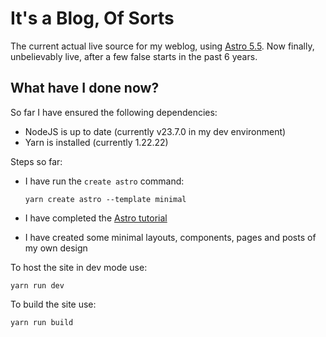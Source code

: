 # It's a Blog, Of Sorts #

The current actual live source for my weblog, using [Astro 5.5](https://astro.build/blog/astro-550/). Now finally, unbelievably live, after a few false starts in the past 6 years.
## What have I done now?

So far I have ensured the following dependencies:

  * NodeJS is up to date (currently v23.7.0 in my dev environment)
  * Yarn is installed (currently 1.22.22)

Steps so far:

  * I have run the `create astro` command:

    ```yarn create astro --template minimal```

  * I have completed the [Astro tutorial]()

  * I have created some minimal layouts, components, pages and posts of my own design

To host the site in dev mode  use:

```yarn run dev```

To build the site use:

```yarn run build```
